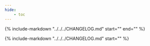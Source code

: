 ```yaml
---
hide:
    - toc
---
```


<p class="intro" markdown>

{% include-markdown "../../../CHANGELOG.md" start="<!--attr-start-->" end="<!--attr-end-->" %}

</p>

{% include-markdown "../../../CHANGELOG.md" start="<!--changelog-start-->" %}
